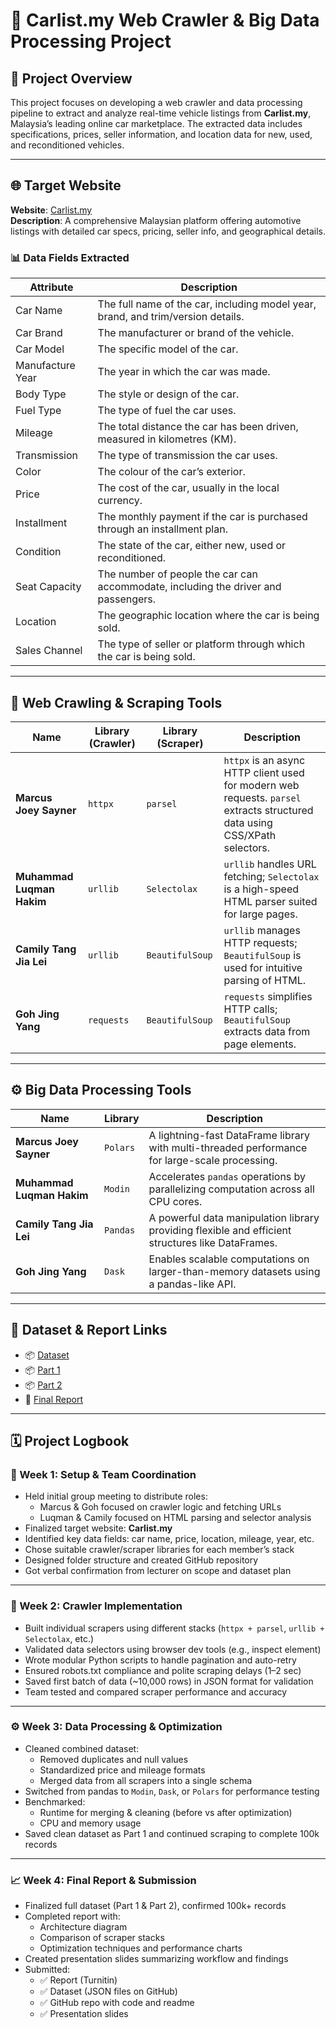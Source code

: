 
# 🚗 Carlist.my Web Crawler & Big Data Processing Project

## 📝 Project Overview

This project focuses on developing a web crawler and data processing pipeline to extract and analyze real-time vehicle listings from **Carlist.my**, Malaysia’s leading online car marketplace. The extracted data includes specifications, prices, seller information, and location data for new, used, and reconditioned vehicles.

---

## 🌐 Target Website

**Website**: [Carlist.my](https://www.carlist.my)  
**Description**: A comprehensive Malaysian platform offering automotive listings with detailed car specs, pricing, seller info, and geographical details.

### 📊 Data Fields Extracted

| Attribute        | Description                                                                 |
|------------------|-----------------------------------------------------------------------------|
| Car Name         | The full name of the car, including model year, brand, and trim/version details. |
| Car Brand        | The manufacturer or brand of the vehicle.                                  |
| Car Model        | The specific model of the car.                                              |
| Manufacture Year | The year in which the car was made.                                        |
| Body Type        | The style or design of the car.                                             |
| Fuel Type        | The type of fuel the car uses.                                              |
| Mileage          | The total distance the car has been driven, measured in kilometres (KM).    |
| Transmission     | The type of transmission the car uses.                                      |
| Color            | The colour of the car’s exterior.                                           |
| Price            | The cost of the car, usually in the local currency.                        |
| Installment      | The monthly payment if the car is purchased through an installment plan.    |
| Condition        | The state of the car, either new, used or reconditioned.                   |
| Seat Capacity    | The number of people the car can accommodate, including the driver and passengers. |
| Location         | The geographic location where the car is being sold.                        |
| Sales Channel    | The type of seller or platform through which the car is being sold.         |

---

## 🧰 Web Crawling & Scraping Tools

| Name                          | Library (Crawler) | Library (Scraper) | Description |
|------------------------------|-------------------|--------------------|-------------|
| **Marcus Joey Sayner**       | `httpx`           | `parsel`           | `httpx` is an async HTTP client used for modern web requests. `parsel` extracts structured data using CSS/XPath selectors. |
| **Muhammad Luqman Hakim**    | `urllib`          | `Selectolax`       | `urllib` handles URL fetching; `Selectolax` is a high-speed HTML parser suited for large pages. |
| **Camily Tang Jia Lei**      | `urllib`          | `BeautifulSoup`    | `urllib` manages HTTP requests; `BeautifulSoup` is used for intuitive parsing of HTML. |
| **Goh Jing Yang**            | `requests`        | `BeautifulSoup`    | `requests` simplifies HTTP calls; `BeautifulSoup` extracts data from page elements. |

---

## ⚙️ Big Data Processing Tools

| Name                          | Library   | Description |
|-------------------------------|-----------|-------------|
| **Marcus Joey Sayner**        | `Polars`  | A lightning-fast DataFrame library with multi-threaded performance for large-scale processing. |
| **Muhammad Luqman Hakim**     | `Modin`   | Accelerates `pandas` operations by parallelizing computation across all CPU cores. |
| **Camily Tang Jia Lei**       | `Pandas`  | A powerful data manipulation library providing flexible and efficient structures like DataFrames. |
| **Goh Jing Yang**             | `Dask`    | Enables scalable computations on larger-than-memory datasets using a pandas-like API. |

---

## 📁 Dataset & Report Links

- 📦 [Dataset](https://github.com/Jingyong14/HPDP02/tree/main/2425/project/p1/Group%201/data)    
- 📦 [Part 1](https://github.com/Jingyong14/HPDP02/tree/main/2425/project/p1/Group%201/p1)
- 📦 [Part 2](https://github.com/Jingyong14/HPDP02/tree/main/2425/project/p1/Group%201/p2)    
- 📄 [Final Report](https://github.com/Jingyong14/HPDP02/tree/main/2425/project/p1/Group%201/report)


---

## 🗓️ Project Logbook

### 📅 Week 1: Setup & Team Coordination
- Held initial group meeting to distribute roles:
  - Marcus & Goh focused on crawler logic and fetching URLs
  - Luqman & Camily focused on HTML parsing and selector analysis
- Finalized target website: **Carlist.my**
- Identified key data fields: car name, price, location, mileage, year, etc.
- Chose suitable crawler/scraper libraries for each member’s stack
- Designed folder structure and created GitHub repository
- Got verbal confirmation from lecturer on scope and dataset plan

---

### 🧰 Week 2: Crawler Implementation
- Built individual scrapers using different stacks (`httpx + parsel`, `urllib + Selectolax`, etc.)
- Validated data selectors using browser dev tools (e.g., inspect element)
- Wrote modular Python scripts to handle pagination and auto-retry
- Ensured robots.txt compliance and polite scraping delays (1–2 sec)
- Saved first batch of data (~10,000 rows) in JSON format for validation
- Team tested and compared scraper performance and accuracy

---

### ⚙️ Week 3: Data Processing & Optimization
- Cleaned combined dataset:
  - Removed duplicates and null values
  - Standardized price and mileage formats
  - Merged data from all scrapers into a single schema
- Switched from pandas to `Modin`, `Dask`, or `Polars` for performance testing
- Benchmarked:
  - Runtime for merging & cleaning (before vs after optimization)
  - CPU and memory usage
- Saved clean dataset as Part 1 and continued scraping to complete 100k records

---

### 📈 Week 4: Final Report & Submission
- Finalized full dataset (Part 1 & Part 2), confirmed 100k+ records
- Completed report with:
  - Architecture diagram
  - Comparison of scraper stacks
  - Optimization techniques and performance charts
- Created presentation slides summarizing workflow and findings
- Submitted:
  - ✅ Report (Turnitin)
  - ✅ Dataset (JSON files on GitHub)
  - ✅ GitHub repo with code and readme
  - ✅ Presentation slides
